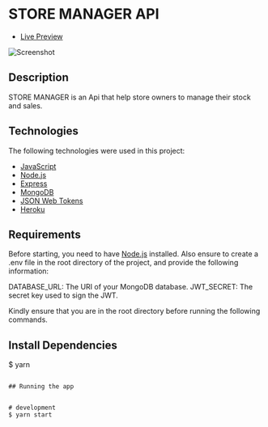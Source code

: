 # STORE MANAGER API


- [Live Preview](https://documenter.getpostman.com/view/18539754/UVXnFtpX)

![Screenshot](Holla_API.png?raw=true "screenshot")

## Description



STORE MANAGER is an Api that help store owners to manage their stock and sales.

## Technologies

The following technologies were used in this project:

-   [JavaScript](https://developer.mozilla.org/en-US/docs/Web/JavaScript)
-   [Node.js](https://nodejs.org/en/)
-   [Express](https://expressjs.com/)
-   [MongoDB](https://www.mongodb.com/)
-   [JSON Web Tokens](https://jwt.io/)
-   [Heroku](https://www.heroku.com/)

## Requirements

Before starting, you need to have [Node.js](https://nodejs.org/en/) installed. Also ensure to create a .env file in the root directory of the project, and provide the following information:

DATABASE_URL: The URI of your MongoDB database.
JWT_SECRET: The secret key used to sign the JWT.

Kindly ensure that you are in the root directory before running the following commands.

## Install Dependencies

$ yarn
```

## Running the app


# development
$ yarn start
```
